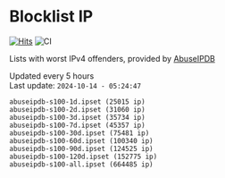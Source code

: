 # Blocklist IP

[![Hits](https://hits.seeyoufarm.com/api/count/incr/badge.svg?url=https%3A%2F%2Fgithub.com%2Fborestad%2Fblocklist-ip%2F&count_bg=%2379C83D&title_bg=%23555555&icon=&icon_color=%23E7E7E7&title=hits&edge_flat=false)](https://hits.seeyoufarm.com)  ![CI](https://img.shields.io/github/workflow/status/borestad/blocklist-ip/CI?style=flat-square)

Lists with worst IPv4 offenders, provided by [AbuseIPDB](https://www.abuseipdb.com/)

<!-- FOOTER-PLACEHOLDER -->
Updated every 5 hours<br>
Last update: `2024-10-14 - 05:24:47`
```
abuseipdb-s100-1d.ipset (25015 ip)
abuseipdb-s100-2d.ipset (31060 ip)
abuseipdb-s100-3d.ipset (35734 ip)
abuseipdb-s100-7d.ipset (45357 ip)
abuseipdb-s100-30d.ipset (75481 ip)
abuseipdb-s100-60d.ipset (100340 ip)
abuseipdb-s100-90d.ipset (124525 ip)
abuseipdb-s100-120d.ipset (152775 ip)
abuseipdb-s100-all.ipset (664485 ip)
```

